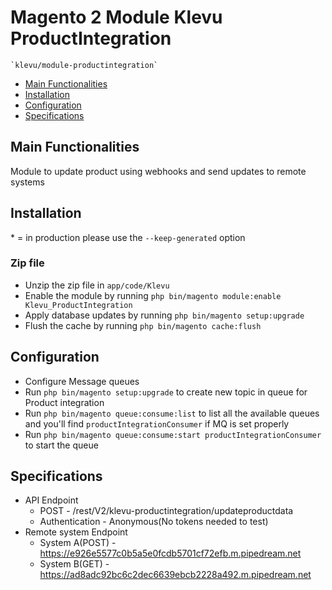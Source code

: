 # Magento 2 Module Klevu ProductIntegration

    `klevu/module-productintegration`

 - [Main Functionalities](#markdown-header-main-functionalities)
 - [Installation](#markdown-header-installation)
 - [Configuration](#markdown-header-configuration)
 - [Specifications](#markdown-header-specifications)



## Main Functionalities
Module to update product using webhooks and send updates to remote systems

## Installation
\* = in production please use the `--keep-generated` option

### Zip file

 - Unzip the zip file in `app/code/Klevu`
 - Enable the module by running `php bin/magento module:enable Klevu_ProductIntegration`
 - Apply database updates by running `php bin/magento setup:upgrade`
 - Flush the cache by running `php bin/magento cache:flush`

## Configuration

 - Configure Message queues
 - Run `php bin/magento setup:upgrade` to create new topic in queue for Product integration
 - Run `php bin/magento queue:consume:list` to list all the available queues and you'll find `productIntegrationConsumer` if MQ is set properly
 - Run `php bin/magento queue:consume:start productIntegrationConsumer` to start the queue


## Specifications

 - API Endpoint
	- POST - /rest/V2/klevu-productintegration/updateproductdata
    - Authentication - Anonymous(No tokens needed to test)
 - Remote system Endpoint
    - System A(POST) - https://e926e5577c0b5a5e0fcdb5701cf72efb.m.pipedream.net
    - System B(GET) - https://ad8adc92bc6c2dec6639ebcb2228a492.m.pipedream.net




